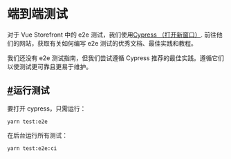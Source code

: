 # 端到端测试

对于 Vue Storefront 中的 e2e 测试，我们使用[Cypress （打开新窗口）](https://www.cypress.io/). 前往他们的网站，获取有关如何编写 e2e 测试的优秀文档、最佳实践和教程。

我们还没有 e2e 测试指南，但我们尝试遵循 Cypress 推荐的最佳实践。遵循它们以使测试更可靠且更易于维护。

## [#](https://docs.vuestorefront.io/v1/guide/basics/e2e.html#running-tests)运行测试

要打开 cypress，只需运行：

```
yarn test:e2e
```

在后台运行所有测试：

```
yarn test:e2e:ci
```
